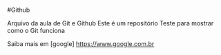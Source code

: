 #Github

Arquivo da aula de Git e Github
Este é um repositório Teste para mostrar como o Git funciona 

Saiba mais em [google] https://www.google.com.br